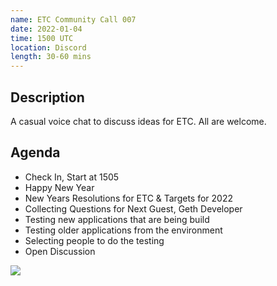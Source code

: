 ```yaml
---
name: ETC Community Call 007
date: 2022-01-04
time: 1500 UTC
location: Discord
length: 30-60 mins
---
```


## Description

A casual voice chat to discuss ideas for ETC. All are welcome.

## Agenda

- Check In, Start at 1505
- Happy New Year
- New Years Resolutions for ETC & Targets for 2022
- Collecting Questions for Next Guest, Geth Developer
- Testing new applications that are being build
- Testing older applications from the environment 
- Selecting people to do the testing
- Open Discussion

![](https://raw.githubusercontent.com/ethereumclassic/community-calls/main/UTC.png)
